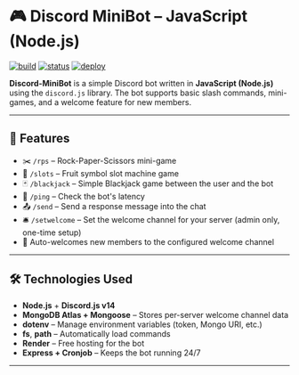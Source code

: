 # 🎮 Discord MiniBot – JavaScript (Node.js)

[![build](https://img.shields.io/badge/build-passing-brightgreen)]()
[![status](https://img.shields.io/badge/status-online-blue)]()
[![deploy](https://img.shields.io/badge/hosted%20on-Render-orange)](https://render.com)

**Discord-MiniBot** is a simple Discord bot written in **JavaScript (Node.js)** using the `discord.js` library. The bot supports basic slash commands, mini-games, and a welcome feature for new members.

---

## 🎯 Features

- ✂️ `/rps` – Rock-Paper-Scissors mini-game
- 🎰 `/slots` – Fruit symbol slot machine game
- 🃏 `/blackjack` – Simple Blackjack game between the user and the bot
- 📶 `/ping` – Check the bot's latency
- 📤 `/send` – Send a response message into the chat
- 🛎️ `/setwelcome` – Set the welcome channel for your server (admin only, one-time setup)
- 👋 Auto-welcomes new members to the configured welcome channel

---

## 🛠 Technologies Used

- **Node.js** + **Discord.js v14**
- **MongoDB Atlas + Mongoose** – Stores per-server welcome channel data
- **dotenv** – Manage environment variables (token, Mongo URI, etc.)
- **fs**, **path** – Automatically load commands
- **Render** – Free hosting for the bot
- **Express + Cronjob** – Keeps the bot running 24/7

---

